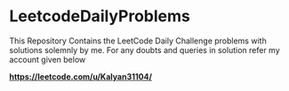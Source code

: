 # LeetcodeDailyProblems

This Repository Contains the LeetCode Daily Challenge problems with solutions solemnly by me.
For any doubts and queries in solution refer my account given below

**https://leetcode.com/u/Kalyan31104/**
